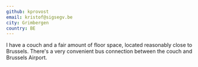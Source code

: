 ```yaml
---
github: kprovost
email: kristof@sigsegv.be
city: Grimbergen
country: BE
---
```


I have a couch and a fair amount of floor space, located reasonably close to
Brussels. There's a very convenient bus connection between the couch and
Brussels Airport.
